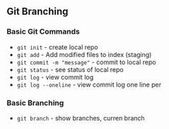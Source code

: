 ## Git Branching

### Basic Git Commands

* `git init` - create local repo
* `git add` - Add modified files to index (staging)
* `git commit -m "message"` - commit to local repo
* `git status` - see status of local repo
* `git log` - view commit log
* `git log --oneline` - view commit log one line per

### Basic Branching

* `git branch` - show branches, curren branch 
